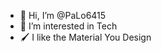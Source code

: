 - 👋 Hi, I’m @PaLo6415
- 👀 I’m interested in Tech
- 🖌️ I like the Material You Design

<!---
PaLo6415/PaLo6415 is a ✨ special ✨ repository because its `README.md` (this file) appears on your GitHub profile.
You can click the Preview link to take a look at your changes.
--->
